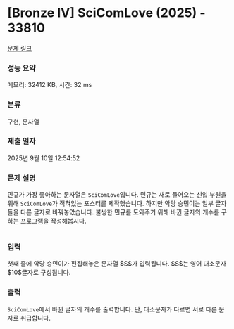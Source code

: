 # [Bronze IV] SciComLove (2025) - 33810 

[문제 링크](https://www.acmicpc.net/problem/33810) 

### 성능 요약

메모리: 32412 KB, 시간: 32 ms

### 분류

구현, 문자열

### 제출 일자

2025년 9월 10일 12:54:52

### 문제 설명

<p>민규가 가장 좋아하는 문자열은 <code>SciComLove</code>입니다. 민규는 새로 들어오는 신입 부원을 위해 <code>SciComLove</code>가 적혀있는 포스터를 제작했습니다. 하지만 악당 승민이는 일부 글자들을 다른 글자로 바꿔놓았습니다. 불쌍한 민규를 도와주기 위해 바뀐 글자의 개수를 구하는 프로그램을 작성해봅시다.</p>

<p style="text-align: center;"><img alt="" src="https://upload.acmicpc.net/83974f5b-38da-4b7e-9789-e319774b47b5/-/preview/"></p>

### 입력 

 <p>첫째 줄에 악당 승민이가 편집해놓은 문자열 $S$가 입력됩니다. $S$는 영어 대소문자 $10$글자로 구성됩니다.</p>

### 출력 

 <p><code>SciComLove</code>에서 바뀐 글자의 개수를 출력합니다. 단, 대소문자가 다르면 서로 다른 문자로 취급합니다.</p>

